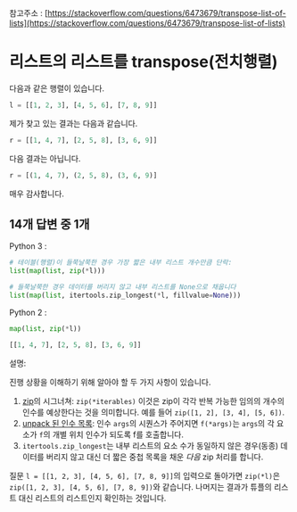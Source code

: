 참고주소 : [https://stackoverflow.com/questions/6473679/transpose-list-of-lists](https://stackoverflow.com/questions/6473679/transpose-list-of-lists)

# 리스트의 리스트를 transpose(전치행렬)

다음과 같은 행렬이 있습니다.

```python
l = [[1, 2, 3], [4, 5, 6], [7, 8, 9]]
```

제가 찾고 있는 결과는 다음과 같습니다.

```python
r = [[1, 4, 7], [2, 5, 8], [3, 6, 9]]
```

다음 결과는 아닙니다.

```python
r = [(1, 4, 7), (2, 5, 8), (3, 6, 9)]
```

매우 감사합니다.

## 14개 답변 중 1개

Python 3 :

```python
# 테이블(행렬)이 들쭉날쭉한 경우 가장 짧은 내부 리스트 개수만큼 단락:
list(map(list, zip(*l)))

# 들쭉날쭉한 경우 데이터를 버리지 않고 내부 리스트를 None으로 채웁니다
list(map(list, itertools.zip_longest(*l, fillvalue=None)))
```

Python 2 :

```python
map(list, zip(*l))
```

```python
[[1, 4, 7], [2, 5, 8], [3, 6, 9]]
```

설명:

진행 상황을 이해하기 위해 알아야 할 두 가지 사항이 있습니다.

1.  [zip](https://docs.python.org/ko/3/library/functions.html#zip)의 시그너쳐: `zip(*iterables)` 이것은 zip이 각각 반복 가능한 임의의 개수의 인수를 예상한다는 것을 의미합니다. 예를 들어 `zip([1, 2], [3, 4], [5, 6])`.
2.  [unpack 된 인수 목록](https://docs.python.org/ko/2/tutorial/controlflow.html#unpacking-argument-lists): 인수 `args`의 시퀀스가 주어지면 `f(*args)`는 `args`의 각 요소가 `f`의 개별 위치 인수가 되도록 f를 호출합니다.
3.  `itertools.zip_longest`는 내부 리스트의 요소 수가 동일하지 않은 경우(동종) 데이터를 버리지 않고 대신 더 짧은 중첩 목록을 채운 _다음_ zip 처리를 합니다.

질문 `l = [[1, 2, 3], [4, 5, 6], [7, 8, 9]]`의 입력으로 돌아가면 `zip(*l)`은 `zip([1, 2, 3], [4, 5, 6], [7, 8, 9])`와 같습니다. 나머지는 결과가 튜플의 리스트 대신 리스트의 리스트인지 확인하는 것입니다.
